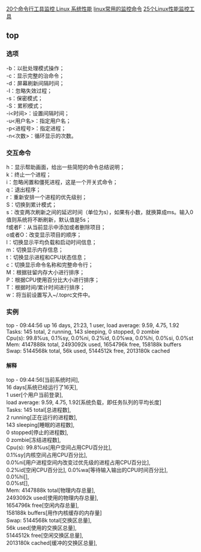 [20个命令行工具监控 Linux 系统性能](https://linuxstory.org/command-line-tools-to-monitor-linux-performance/)
[linux常用的监控命令](https://www.cnblogs.com/huangxm/p/6278615.html)
[25个Linux性能监控工具](https://www.cnblogs.com/peter316/p/6287212.html)
## top
### 选项

-b：以批处理模式操作；<br>
-c：显示完整的治命令；<br>
-d：屏幕刷新间隔时间；<br>
-I：忽略失效过程；<br>
-s：保密模式；<br>
-S：累积模式；<br>
-i<时间>：设置间隔时间；<br>
-u<用户名>：指定用户名；<br>
-p<进程号>：指定进程；<br>
-n<次数>：循环显示的次数。<br>
### 交互命令
h：显示帮助画面，给出一些简短的命令总结说明；<br>
k：终止一个进程；<br>
i：忽略闲置和僵死进程，这是一个开关式命令；<br>
q：退出程序；<br>
r：重新安排一个进程的优先级别；<br>
S：切换到累计模式；<br>
s：改变两次刷新之间的延迟时间（单位为s），如果有小数，就换算成ms。输入0值则系统将不断刷新，默认值是5s；<br>
f或者F：从当前显示中添加或者删除项目；<br>
o或者O：改变显示项目的顺序；<br>
l：切换显示平均负载和启动时间信息；<br>
m：切换显示内存信息；<br>
t：切换显示进程和CPU状态信息；<br>
c：切换显示命令名称和完整命令行；<br>
M：根据驻留内存大小进行排序；<br>
P：根据CPU使用百分比大小进行排序；<br>
T：根据时间/累计时间进行排序；<br>
w：将当前设置写入~/.toprc文件中。<br>
### 实例
top - 09:44:56 up 16 days, 21:23,  1 user,  load average: 9.59, 4.75, 1.92<br>
Tasks: 145 total,   2 running, 143 sleeping,   0 stopped,   0 zombie<br>
Cpu(s): 99.8%us,  0.1%sy,  0.0%ni,  0.2%id,  0.0%wa,  0.0%hi,  0.0%si,  0.0%st<br>
Mem:   4147888k total,  2493092k used,  1654796k free,   158188k buffers<br>
Swap:  5144568k total,       56k used,  5144512k free,  2013180k cached<br>

#### 解释
top - 09:44:56[当前系统时间],<br>
16 days[系统已经运行了16天],<br>
1 user[个用户当前登录],<br>
load average: 9.59, 4.75, 1.92[系统负载，即任务队列的平均长度]<br>
Tasks: 145 total[总进程数],<br>
2 running[正在运行的进程数],<br>
143 sleeping[睡眠的进程数],<br>
0 stopped[停止的进程数],<br>
0 zombie[冻结进程数],<br>
Cpu(s): 99.8%us[用户空间占用CPU百分比],<br>
0.1%sy[内核空间占用CPU百分比],<br>
0.0%ni[用户进程空间内改变过优先级的进程占用CPU百分比],<br>
0.2%id[空闲CPU百分比], 0.0%wa[等待输入输出的CPU时间百分比],<br>
0.0%hi[],<br>
0.0%st[],<br>
Mem: 4147888k total[物理内存总量],<br>
2493092k used[使用的物理内存总量],<br>
1654796k free[空闲内存总量],<br>
158188k buffers[用作内核缓存的内存量]<br>
Swap:  5144568k total[交换区总量],<br>
56k used[使用的交换区总量],<br>
5144512k free[空闲交换区总量],<br>
2013180k cached[缓冲的交换区总量],<br>